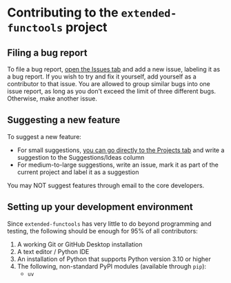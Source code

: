 # Contributing to the `extended-functools` project

## Filing a bug report

To file a bug report, [open the Issues tab][Issues] and add a new issue,
labeling it as a bug report. If you wish to try and fix it yourself, add
yourself as a contributor to that issue. You are allowed to group similar
bugs into one issue report, as long as you don't exceed the limit of three
different bugs. Otherwise, make another issue.

## Suggesting a new feature

To suggest a new feature:

- For small suggestions, [you can go directly to the Projects tab][Projects]
  and write a suggestion to the Suggestions/Ideas column
- For medium-to-large suggestions, write an issue, mark it as part of the
  current project and label it as a suggestion

You may NOT suggest features through email to the core developers.

## Setting up your development environment

Since `extended-functools` has very little to do beyond programming and testing,
the following should be enough for 95% of all contributors:

1. A working Git or GitHub Desktop installation
2. A text editor / Python IDE
3. An installation of Python that supports Python version 3.10 or higher
4. The following, non-standard PyPI modules (available through `pip`):
    - `uv`

[Issues]: https://github.com/Diapolo10/extended-functools/issues
[Projects]: https://github.com/Diapolo10/extended-functools/projects
